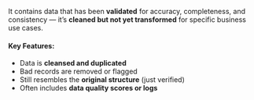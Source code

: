 It contains data that has been **validated** for accuracy, completeness, and consistency — it’s **cleaned but not yet transformed** for specific business use cases.
#### Key Features:

- Data is **cleansed and duplicated**
- Bad records are removed or flagged
- Still resembles the **original structure** (just verified)
- Often includes **data quality scores or logs**